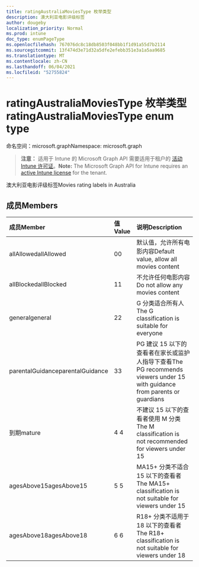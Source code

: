 ```yaml
---
title: ratingAustraliaMoviesType 枚举类型
description: 澳大利亚电影评级标签
author: dougeby
localization_priority: Normal
ms.prod: intune
doc_type: enumPageType
ms.openlocfilehash: 767076dc8c18db8503f048bb1f1d91a55d7b2114
ms.sourcegitcommit: 13f474d3e71d32a5dfe2efebb351e3a1a5aa9685
ms.translationtype: MT
ms.contentlocale: zh-CN
ms.lasthandoff: 06/04/2021
ms.locfileid: "52755824"
---
```

# <a name="ratingaustraliamoviestype-enum-type"></a><span data-ttu-id="27751-103">ratingAustraliaMoviesType 枚举类型</span><span class="sxs-lookup"><span data-stu-id="27751-103">ratingAustraliaMoviesType enum type</span></span>

<span data-ttu-id="27751-104">命名空间：microsoft.graph</span><span class="sxs-lookup"><span data-stu-id="27751-104">Namespace: microsoft.graph</span></span>

> <span data-ttu-id="27751-105">**注意：** 适用于 Intune 的 Microsoft Graph API 需要适用于租户的 [活动 Intune 许可证](https://go.microsoft.com/fwlink/?linkid=839381)。</span><span class="sxs-lookup"><span data-stu-id="27751-105">**Note:** The Microsoft Graph API for Intune requires an [active Intune license](https://go.microsoft.com/fwlink/?linkid=839381) for the tenant.</span></span>

<span data-ttu-id="27751-106">澳大利亚电影评级标签</span><span class="sxs-lookup"><span data-stu-id="27751-106">Movies rating labels in Australia</span></span>

## <a name="members"></a><span data-ttu-id="27751-107">成员</span><span class="sxs-lookup"><span data-stu-id="27751-107">Members</span></span>
|<span data-ttu-id="27751-108">成员</span><span class="sxs-lookup"><span data-stu-id="27751-108">Member</span></span>|<span data-ttu-id="27751-109">值</span><span class="sxs-lookup"><span data-stu-id="27751-109">Value</span></span>|<span data-ttu-id="27751-110">说明</span><span class="sxs-lookup"><span data-stu-id="27751-110">Description</span></span>|
|:---|:---|:---|
|<span data-ttu-id="27751-111">allAllowed</span><span class="sxs-lookup"><span data-stu-id="27751-111">allAllowed</span></span>|<span data-ttu-id="27751-112">0</span><span class="sxs-lookup"><span data-stu-id="27751-112">0</span></span>|<span data-ttu-id="27751-113">默认值，允许所有电影内容</span><span class="sxs-lookup"><span data-stu-id="27751-113">Default value, allow all movies content</span></span>|
|<span data-ttu-id="27751-114">allBlocked</span><span class="sxs-lookup"><span data-stu-id="27751-114">allBlocked</span></span>|<span data-ttu-id="27751-115">1</span><span class="sxs-lookup"><span data-stu-id="27751-115">1</span></span>|<span data-ttu-id="27751-116">不允许任何电影内容</span><span class="sxs-lookup"><span data-stu-id="27751-116">Do not allow any movies content</span></span>|
|<span data-ttu-id="27751-117">general</span><span class="sxs-lookup"><span data-stu-id="27751-117">general</span></span>|<span data-ttu-id="27751-118">2</span><span class="sxs-lookup"><span data-stu-id="27751-118">2</span></span>|<span data-ttu-id="27751-119">G 分类适合所有人</span><span class="sxs-lookup"><span data-stu-id="27751-119">The G classification is suitable for everyone</span></span>|
|<span data-ttu-id="27751-120">parentalGuidance</span><span class="sxs-lookup"><span data-stu-id="27751-120">parentalGuidance</span></span>|<span data-ttu-id="27751-121">3</span><span class="sxs-lookup"><span data-stu-id="27751-121">3</span></span>|<span data-ttu-id="27751-122">PG 建议 15 以下的查看者在家长或监护人指导下查看</span><span class="sxs-lookup"><span data-stu-id="27751-122">The PG recommends viewers under 15 with guidance from parents or guardians</span></span>|
|<span data-ttu-id="27751-123">到期</span><span class="sxs-lookup"><span data-stu-id="27751-123">mature</span></span>|<span data-ttu-id="27751-124">4 </span><span class="sxs-lookup"><span data-stu-id="27751-124">4</span></span>|<span data-ttu-id="27751-125">不建议 15 以下的查看者使用 M 分类</span><span class="sxs-lookup"><span data-stu-id="27751-125">The M classification is not recommended for viewers under 15</span></span>|
|<span data-ttu-id="27751-126">agesAbove15</span><span class="sxs-lookup"><span data-stu-id="27751-126">agesAbove15</span></span>|<span data-ttu-id="27751-127">5 </span><span class="sxs-lookup"><span data-stu-id="27751-127">5</span></span>|<span data-ttu-id="27751-128">MA15+ 分类不适合 15 以下的查看者</span><span class="sxs-lookup"><span data-stu-id="27751-128">The MA15+ classification is not suitable for viewers under 15</span></span>|
|<span data-ttu-id="27751-129">agesAbove18</span><span class="sxs-lookup"><span data-stu-id="27751-129">agesAbove18</span></span>|<span data-ttu-id="27751-130">6 </span><span class="sxs-lookup"><span data-stu-id="27751-130">6</span></span>|<span data-ttu-id="27751-131">R18+ 分类不适用于 18 以下的查看者</span><span class="sxs-lookup"><span data-stu-id="27751-131">The R18+ classification is not suitable for viewers under 18</span></span>|




